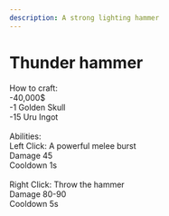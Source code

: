 ```yaml
---
description: A strong lighting hammer
---
```


# Thunder hammer

How to craft:\
\-40,000$\
\-1 Golden Skull\
\-15 Uru Ingot\
\
Abilities:\
Left Click: A powerful melee burst\
Damage 45\
Cooldown 1s\
\
Right Click: Throw the hammer\
Damage 80-90\
Cooldown 5s
